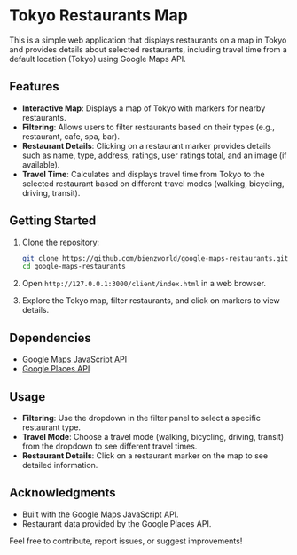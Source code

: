 # Tokyo Restaurants Map

This is a simple web application that displays restaurants on a map in Tokyo and provides details about selected restaurants, including travel time from a default location (Tokyo) using Google Maps API.

## Features

- **Interactive Map**: Displays a map of Tokyo with markers for nearby restaurants.
- **Filtering**: Allows users to filter restaurants based on their types (e.g., restaurant, cafe, spa, bar).
- **Restaurant Details**: Clicking on a restaurant marker provides details such as name, type, address, ratings, user ratings total, and an image (if available).
- **Travel Time**: Calculates and displays travel time from Tokyo to the selected restaurant based on different travel modes (walking, bicycling, driving, transit).

## Getting Started

1. Clone the repository:

   ```bash
   git clone https://github.com/bienzworld/google-maps-restaurants.git
   cd google-maps-restaurants
   ```

2. Open `http://127.0.0.1:3000/client/index.html` in a web browser.

3. Explore the Tokyo map, filter restaurants, and click on markers to view details.

## Dependencies

- [Google Maps JavaScript API](https://developers.google.com/maps/documentation/javascript/overview)
- [Google Places API](https://developers.google.com/maps/documentation/javascript/places)

## Usage

- **Filtering**: Use the dropdown in the filter panel to select a specific restaurant type.
- **Travel Mode**: Choose a travel mode (walking, bicycling, driving, transit) from the dropdown to see different travel times.
- **Restaurant Details**: Click on a restaurant marker on the map to see detailed information.

## Acknowledgments

- Built with the Google Maps JavaScript API.
- Restaurant data provided by the Google Places API.

Feel free to contribute, report issues, or suggest improvements!